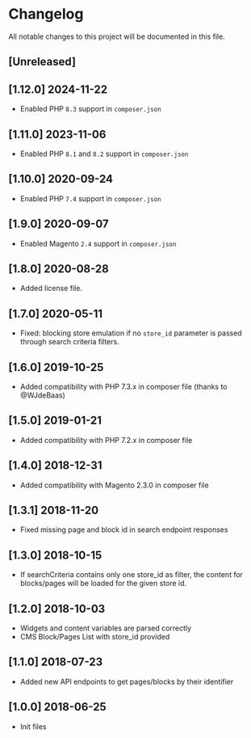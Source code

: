 # Changelog
All notable changes to this project will be documented in this file.

## [Unreleased]

## [1.12.0] 2024-11-22
* Enabled PHP `8.3` support in `composer.json`

## [1.11.0] 2023-11-06
* Enabled PHP `8.1` and `8.2` support in `composer.json`

## [1.10.0] 2020-09-24
* Enabled PHP `7.4` support in `composer.json`

## [1.9.0] 2020-09-07
* Enabled Magento `2.4` support in `composer.json`

## [1.8.0] 2020-08-28
* Added license file.

## [1.7.0] 2020-05-11
* Fixed: blocking store emulation if no `store_id` parameter is passed through search criteria filters.

## [1.6.0] 2019-10-25
* Added compatibility with PHP 7.3.x in composer file (thanks to @WJdeBaas)

## [1.5.0] 2019-01-21
* Added compatibility with PHP 7.2.x in composer file

## [1.4.0] 2018-12-31
* Added compatibility with Magento 2.3.0 in composer file

## [1.3.1] 2018-11-20
* Fixed missing page and block id in search endpoint responses

## [1.3.0] 2018-10-15
* If searchCriteria contains only one store_id as filter, the content for blocks/pages will be loaded for the given store id. 

## [1.2.0] 2018-10-03
* Widgets and content variables are parsed correctly
* CMS Block/Pages List with store_id provided

## [1.1.0] 2018-07-23
* Added new API endpoints to get pages/blocks by their identifier

## [1.0.0] 2018-06-25
* Init files
